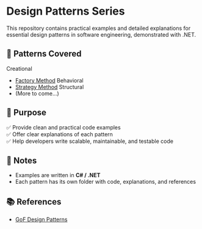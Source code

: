 # Design Patterns Series

This repository contains practical examples and detailed explanations for essential design patterns in software engineering, demonstrated with .NET.

## 📌 Patterns Covered
Creational
- [Factory Method](./docs/FactoryReadme.md)
Behavioral
- [Strategy Method](./docs/StrategyReadme.md)
Structural
- (More to come...)

## 🚀 Purpose

✅ Provide clean and practical code examples  
✅ Offer clear explanations of each pattern  
✅ Help developers write scalable, maintainable, and testable code  

## 📝 Notes

- Examples are written in **C# / .NET**
- Each pattern has its own folder with code, explanations, and references

## 📚 References
- [GoF Design Patterns](https://en.wikipedia.org/wiki/Design_Patterns)